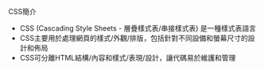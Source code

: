 CSS簡介
- CSS (Cascading Style Sheets - 層疊樣式表/串接樣式表) 是一種樣式表語言
- CSS主要用於處理網頁的樣式/外觀/排版，包括針對不同設備和螢幕尺寸的設計和佈局
- CSS可分離HTML結構/內容和樣式/表現/設計，讓代碼易於維護和管理